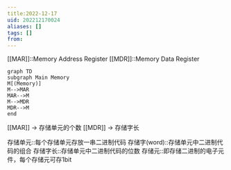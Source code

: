 ```yaml
---
title:2022-12-17
uid: 202212170024
aliases: []
tags: []
from: 
---
```

[[MAR]]::Memory Address Register
[[MDR]]::Memory Data Register

```mermaid
graph TD
subgraph Main Memory
M[(Memory)]
M-->MAR
MAR-->M
M-->MDR
MDR-->M
end
```
[[MAR]] -> 存储单元的个数
[[MDR]] -> 存储字长

存储单元::每个存储单元存放一串二进制代码
存储字(word)::存储单元中二进制代码的组合
存储字长::存储单元中二进制代码的位数
存储元::即存储二进制的电子元件，每个存储元可存1bit